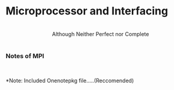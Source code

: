 # Microprocessor and Interfacing

<p align = center>
  <br />Although Neither Perfect nor Complete<br />
  <br /><h3>Notes of MPI</h3><br />
</p>

*Note: Included Onenotepkg file.....(Reccomended)
